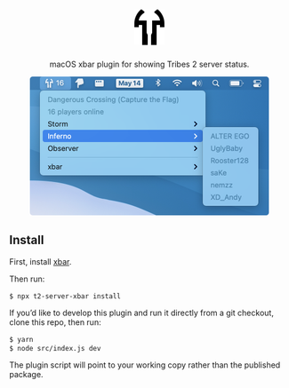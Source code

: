 <div align="center">

<h1>
<img alt="Tribes 2 Server Status" src="icon.png" width="54" height="64">
</h1>

macOS xbar plugin for showing Tribes 2 server status.

<img src="screenshot.png" alt="Screenshot" width="430" height="250">

</div>

## Install

First, install [xbar](https://xbarapp.com).

Then run:

```console
$ npx t2-server-xbar install
```

If you’d like to develop this plugin and run it directly from a git checkout,
clone this repo, then run:

```console
$ yarn
$ node src/index.js dev
```

The plugin script will point to your working copy rather than the published
package.
